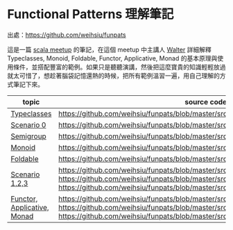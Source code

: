 # Functional Patterns 理解筆記

出處：https://github.com/weihsiu/funpats

這是一篇 [scala meetup](http://www.meetup.com/Scala-Taiwan-Meetup/events/230710110/) 的筆記，在這個 meetup 中主講人 [Walter](http://www.meetup.com/Scala-Taiwan-Meetup/members/171244032/) 詳細解釋 Typeclasses, Monoid, Foldable, Functor, Applicative, Monad 的基本原理與使用條件，並搭配豐富的範例。如果只是聽聽演講，然後把這麼寶貴的知識輕輕放過就太可惜了，想趁著腦袋記憶還熱的時候，把所有範例溫習一遍，用自己理解的方式筆記下來。

| topic | source code |
|-------|-------------|
| [Typeclasses](typeclasses.md) | https://github.com/weihsiu/funpats/blob/master/src/main/scala/funpats/codecs.scala |
| [Scenario 0](scenario0.md) | https://github.com/weihsiu/funpats/blob/master/src/main/scala/funpats/Scenario0.scala |
| [Semigroup](semigroup.md) | https://github.com/weihsiu/funpats/blob/master/src/main/scala/funpats/semigroups.scala |
| [Monoid](monoid.md) | https://github.com/weihsiu/funpats/blob/master/src/main/scala/funpats/monoids.scala |
| [Foldable](foldable.md) | https://github.com/weihsiu/funpats/blob/master/src/main/scala/funpats/foldables.scala |
| [Scenario 1,2,3](scenario123.md) | https://github.com/weihsiu/funpats/blob/master/src/main/scala/funpats/Scenario1.scala https://github.com/weihsiu/funpats/blob/master/src/main/scala/funpats/Scenario2.scala https://github.com/weihsiu/funpats/blob/master/src/main/scala/funpats/Scenario3.scala  |
| [Functor, Applicative, Monad](functor_applicative_monad.md) | https://github.com/weihsiu/funpats/blob/master/src/main/scala/funpats/functors.scala https://github.com/weihsiu/funpats/blob/master/src/main/scala/funpats/applicatives.scala https://github.com/weihsiu/funpats/blob/master/src/main/scala/funpats/monads.scala |
